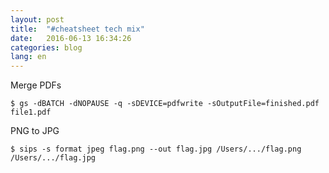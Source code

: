 ```yaml
---
layout: post
title:  "#cheatsheet tech mix"
date:   2016-06-13 16:34:26
categories: blog
lang: en
---
```


Merge PDFs

`$ gs -dBATCH -dNOPAUSE -q -sDEVICE=pdfwrite -sOutputFile=finished.pdf file1.pdf`

PNG to JPG

`$ sips -s format jpeg flag.png --out flag.jpg /Users/.../flag.png /Users/.../flag.jpg` 




